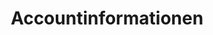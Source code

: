 ---
title: Accountinformationen
slug: customer
excerpt: Verwalten Sie Ihre persönlichen Informationen und Sicherheitseinstellungen
sections: Erste Schritte, Sicherheit, Fortgeschrittene Nutzung, Tools
order: 01
---